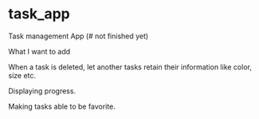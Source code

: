 # task_app

Task management App (# not finished yet)

What I want to add

 When a task is deleted, let another tasks retain their information like color, size etc.
 
 Displaying progress.
 
 Making tasks able to be favorite.
